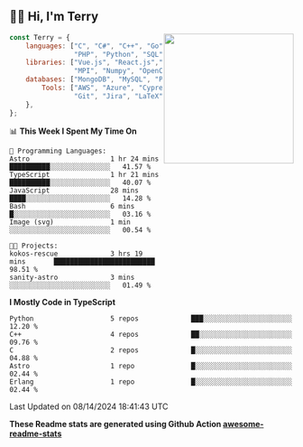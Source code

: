 <h2>👋🏻 Hi, I'm Terry</h2>

<img align='right' src="https://media.giphy.com/media/fkZukR450RQ1qnGaq9/giphy.gif" width="230">

```javascript
const Terry = {
    languages: ["C", "C#", "C++", "Go", "Java", "Javascript",
                "PHP", "Python", "SQL", "Typescript"],
    libraries: ["Vue.js", "React.js","Node.js", "Express.js","Next.js",
                "MPI", "Numpy", "OpenCV", "CUDA", "JUnit"],
    databases: ["MongoDB", "MySQL", "PostgreSQL"],
        Tools: ["AWS", "Azure", "Cypress", "Docker🐳", "Figma", "Firebase",
                "Git", "Jira", "LaTeX", "Playwright", "Postman"],
    },
};
```
<!--START_SECTION:waka-->
📊 **This Week I Spent My Time On** 

```text
💬 Programming Languages: 
Astro                    1 hr 24 mins        ██████████░░░░░░░░░░░░░░░   41.57 % 
TypeScript               1 hr 21 mins        ██████████░░░░░░░░░░░░░░░   40.07 % 
JavaScript               28 mins             ████░░░░░░░░░░░░░░░░░░░░░   14.28 % 
Bash                     6 mins              █░░░░░░░░░░░░░░░░░░░░░░░░   03.16 % 
Image (svg)              1 min               ░░░░░░░░░░░░░░░░░░░░░░░░░   00.54 % 

🐱‍💻 Projects: 
kokos-rescue             3 hrs 19 mins       █████████████████████████   98.51 % 
sanity-astro             3 mins              ░░░░░░░░░░░░░░░░░░░░░░░░░   01.49 % 
```

**I Mostly Code in TypeScript** 

```text
Python                   5 repos             ███░░░░░░░░░░░░░░░░░░░░░░   12.20 % 
C++                      4 repos             ██░░░░░░░░░░░░░░░░░░░░░░░   09.76 % 
C                        2 repos             █░░░░░░░░░░░░░░░░░░░░░░░░   04.88 % 
Astro                    1 repo              █░░░░░░░░░░░░░░░░░░░░░░░░   02.44 % 
Erlang                   1 repo              █░░░░░░░░░░░░░░░░░░░░░░░░   02.44 % 
```




 Last Updated on 08/14/2024 18:41:43 UTC
<!--END_SECTION:waka-->

**These Readme stats are generated using Github Action [awesome-readme-stats](https://github.com/anmol098/waka-readme-stats)**

